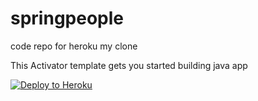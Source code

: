 # springpeople
code repo for heroku my clone

This Activator template gets you started building java app 

[![Deploy to Heroku](https://www.herokucdn.com/deploy/button.png)](https://heroku.com/deploy)
